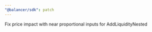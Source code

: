 ```yaml
---
"@balancer/sdk": patch
---
```


Fix price impact with near proportional inputs for AddLiquidityNested
